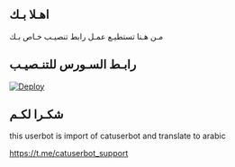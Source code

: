 ## اهـلا بـك
مـن هـنا تستطيـع عمـل رابط تنصيـب خـاص بـك

## رابـط السـورس للتنـصيـب

[![Deploy](https://www.herokucdn.com/deploy/button.svg)](https://heroku.com/deploy?template=https://github.com/behdbj/jmthon)

## شكـرا لكـم 


this userbot is import of catuserbot and translate to arabic

https://t.me/catuserbot_support
